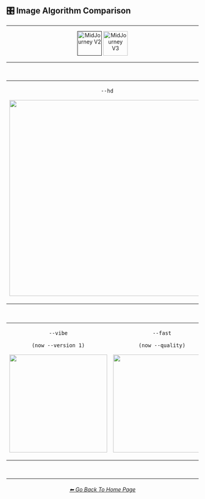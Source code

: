 <h2>🎛 Image Algorithm Comparison</h2>

<hr><!--------------->

<div align="center">

[<img src="https://github.com/willwulfken/MidJourney-Styles-and-Keywords-Reference/blob/main/Images/Repo_Parts/Buttons/version_button/button_version_MJV2_active.png?raw=true" alt="MidJourney V2" height="64" />]()
[<img src="https://github.com/willwulfken/MidJourney-Styles-and-Keywords-Reference/blob/main/Images/Repo_Parts/Buttons/version_button/button_version_MJV3_inactive.png?raw=true" alt="MidJourney V3" height="64" />](https://github.com/willwulfken/MidJourney-Styles-and-Keywords-Reference/blob/main/Pages/MJ_V3/Comparison_Pages/Parameters/Image_Algorithm_Comparison.md)

</div>

<hr>
<br>

<div align="center">

<table>
    <tr align=center valign=middle>
        <td>
            <p><code>--hd</code></p>
            <p><img src="https://github.com/willwulfken/MidJourney-Styles-and-Keywords-Reference/blob/main/Images/MJ_V2/Summary_Images/Image_Algorithm_Summary/_sphere_--hd.png?raw=true" width="512" /></p>
        </td>
    </tr>
</table>

<br>

<table>
    <tr align=center valign=middle>
        <td>
            <p><code>--vibe<p>(now --version 1)</p></code></p>
            <p><img src="https://github.com/willwulfken/MidJourney-Styles-and-Keywords-Reference/blob/main/Images/MJ_V2/Summary_Images/Image_Algorithm_Summary/_sphere_--vibe.png?raw=true" width="256" /></p>
        </td>
        <td>
            <p><code>--fast<p>(now --quality)</p></code></p>
            <p><img src="https://github.com/willwulfken/MidJourney-Styles-and-Keywords-Reference/blob/main/Images/MJ_V2/Summary_Images/Image_Algorithm_Summary/_sphere_--fast.png?raw=true" width="256" /></p> 
        </td>
        <td>
            <p><code>--vibefast<p>(now --version 1 --quality)</p></code></p>
            <p><img src="https://github.com/willwulfken/MidJourney-Styles-and-Keywords-Reference/blob/main/Images/MJ_V2/Summary_Images/Image_Algorithm_Summary/_sphere_--vibefast.png?raw=true" width="256" /></p>
        </td>
    </tr>
</table>


</div>

<br>

<hr><!--------------->
<div align="center">
<h6><a href="https://github.com/willwulfken/MidJourney-Styles-and-Keywords-Reference/blob/main/README.md">⬅ Go Back To Home Page</a></h6>
</div>